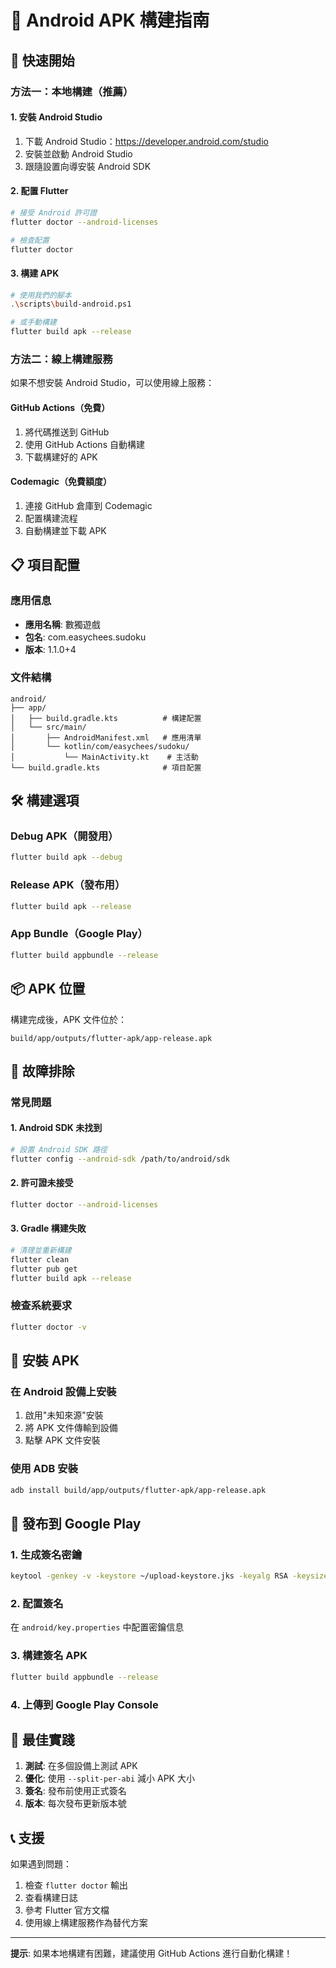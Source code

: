 # 📱 Android APK 構建指南

## 🚀 快速開始

### 方法一：本地構建（推薦）

#### 1. 安裝 Android Studio
1. 下載 Android Studio：https://developer.android.com/studio
2. 安裝並啟動 Android Studio
3. 跟隨設置向導安裝 Android SDK

#### 2. 配置 Flutter
```bash
# 接受 Android 許可證
flutter doctor --android-licenses

# 檢查配置
flutter doctor
```

#### 3. 構建 APK
```bash
# 使用我們的腳本
.\scripts\build-android.ps1

# 或手動構建
flutter build apk --release
```

### 方法二：線上構建服務

如果不想安裝 Android Studio，可以使用線上服務：

#### GitHub Actions（免費）
1. 將代碼推送到 GitHub
2. 使用 GitHub Actions 自動構建
3. 下載構建好的 APK

#### Codemagic（免費額度）
1. 連接 GitHub 倉庫到 Codemagic
2. 配置構建流程
3. 自動構建並下載 APK

## 📋 項目配置

### 應用信息
- **應用名稱**: 數獨遊戲
- **包名**: com.easychees.sudoku
- **版本**: 1.1.0+4

### 文件結構
```
android/
├── app/
│   ├── build.gradle.kts          # 構建配置
│   └── src/main/
│       ├── AndroidManifest.xml   # 應用清單
│       └── kotlin/com/easychees/sudoku/
│           └── MainActivity.kt    # 主活動
└── build.gradle.kts              # 項目配置
```

## 🛠️ 構建選項

### Debug APK（開發用）
```bash
flutter build apk --debug
```

### Release APK（發布用）
```bash
flutter build apk --release
```

### App Bundle（Google Play）
```bash
flutter build appbundle --release
```

## 📦 APK 位置

構建完成後，APK 文件位於：
```
build/app/outputs/flutter-apk/app-release.apk
```

## 🔧 故障排除

### 常見問題

#### 1. Android SDK 未找到
```bash
# 設置 Android SDK 路徑
flutter config --android-sdk /path/to/android/sdk
```

#### 2. 許可證未接受
```bash
flutter doctor --android-licenses
```

#### 3. Gradle 構建失敗
```bash
# 清理並重新構建
flutter clean
flutter pub get
flutter build apk --release
```

### 檢查系統要求
```bash
flutter doctor -v
```

## 📱 安裝 APK

### 在 Android 設備上安裝
1. 啟用"未知來源"安裝
2. 將 APK 文件傳輸到設備
3. 點擊 APK 文件安裝

### 使用 ADB 安裝
```bash
adb install build/app/outputs/flutter-apk/app-release.apk
```

## 🚀 發布到 Google Play

### 1. 生成簽名密鑰
```bash
keytool -genkey -v -keystore ~/upload-keystore.jks -keyalg RSA -keysize 2048 -validity 10000 -alias upload
```

### 2. 配置簽名
在 `android/key.properties` 中配置密鑰信息

### 3. 構建簽名 APK
```bash
flutter build appbundle --release
```

### 4. 上傳到 Google Play Console

## 🎯 最佳實踐

1. **測試**: 在多個設備上測試 APK
2. **優化**: 使用 `--split-per-abi` 減小 APK 大小
3. **簽名**: 發布前使用正式簽名
4. **版本**: 每次發布更新版本號

## 📞 支援

如果遇到問題：
1. 檢查 `flutter doctor` 輸出
2. 查看構建日誌
3. 參考 Flutter 官方文檔
4. 使用線上構建服務作為替代方案

---

**提示**: 如果本地構建有困難，建議使用 GitHub Actions 進行自動化構建！
